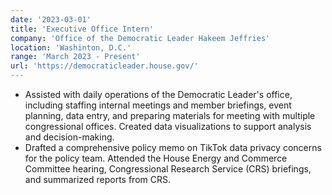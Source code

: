 ```yaml
---
date: '2023-03-01'
title: 'Executive Office Intern'
company: 'Office of the Democratic Leader Hakeem Jeffries'
location: 'Washinton, D.C.'
range: 'March 2023 - Present'
url: 'https://democraticleader.house.gov/'
---
```


- Assisted with daily operations of the Democratic Leader's office, including staffing internal meetings and member briefings, event planning, data entry, and preparing materials for meeting with multiple congressional offices. Created data visualizations to support analysis and decision-making.
- Drafted a comprehensive policy memo on TikTok data privacy concerns for the policy team. Attended the House Energy and Commerce Committee hearing, Congressional Research Service (CRS) briefings, and summarized reports from CRS.

